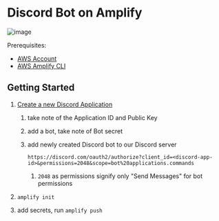 # Discord Bot on Amplify

![image](https://user-images.githubusercontent.com/5033303/132928672-95479b10-c0c8-4bde-9bf7-7150eee73787.png)

Prerequisites:

- [AWS Account](https://aws.amazon.com/account/)
- [AWS Amplify CLI](https://www.npmjs.com/package/@aws-amplify/cli)

## Getting Started

1. [Create a new Discord Application](https://discord.com/developers/applications)

   1. take note of the Application ID and Public Key
   2. add a bot, take note of Bot secret
   3. add newly created Discord bot to our Discord server

      ```text
      https://discord.com/oauth2/authorize?client_id=<discord-app-id>&permissions=2048&scope=bot%20applications.commands
      ```

      1. `2048` as permissions signify only "Send Messages" for bot permissions

2. `amplify init`
3. add secrets, run `amplify push`
